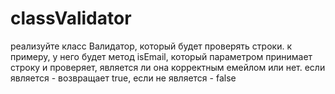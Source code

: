 # classValidator
реализуйте класс Валидатор, который будет проверять строки. к примеру, у него будет метод isEmail, который параметром принимает строку и проверяет, является ли она корректным емейлом или нет. если является - возвращает true, если не является - false
